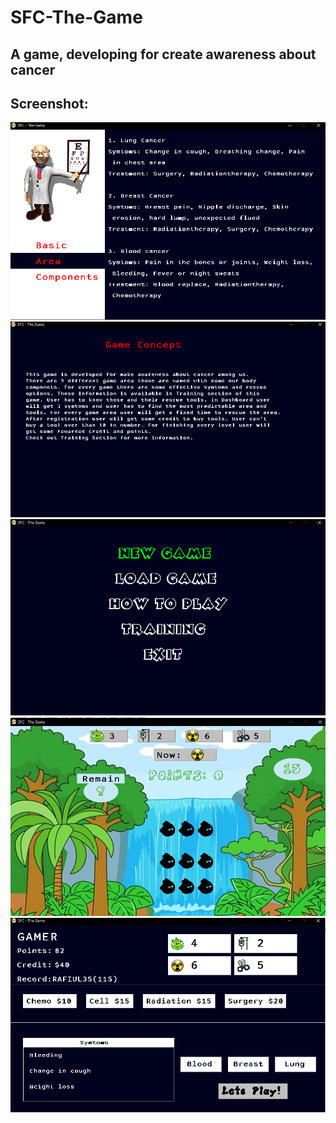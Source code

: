 # SFC-The-Game
## A game, developing for create awareness about cancer
## Screenshot:
<img src="samples/sample_1.png">
<img src="samples/sample_2.png">
<img src="samples/sample_3.png">
<img src="samples/sample_4.png">
<img src="samples/sample_5.png">
